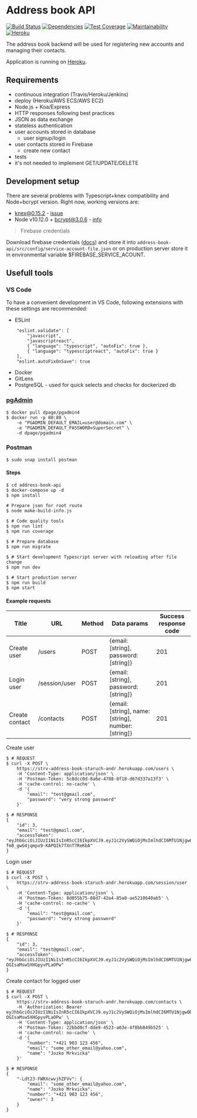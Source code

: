 # Address book API

[![Build Status](https://travis-ci.com/astaruch/address-book-api.svg?branch=master)](https://travis-ci.com/astaruch/address-book-api)
[![Dependencies](https://david-dm.org/astaruch/address-book-api.svg)](https://david-dm.org/astaruch/address-book-api.svg)
[![Test Coverage](https://api.codeclimate.com/v1/badges/ad6d3d3df924190db2cf/test_coverage)](https://codeclimate.com/github/astaruch/address-book-api/test_coverage)
[![Maintainability](https://api.codeclimate.com/v1/badges/ad6d3d3df924190db2cf/maintainability)](https://codeclimate.com/github/astaruch/address-book-api/maintainability)
[![Heroku](https://heroku-badge.herokuapp.com/?app=strv-address-book-staruch-andr)](https://strv-address-book-staruch-andr.herokuapp.com/)


The address book backend will be used for registering new accounts and managing their contacts.

Application is running on [Heroku](https://strv-address-book-staruch-andr.herokuapp.com/).

## Requirements

- continuous integration (Travis/Heroku/Jenkins)
- deploy (Heroku/AWS ECS/AWS EC2)
- Node.js + Koa/Express
- HTTP responses following best practices
- JSON as data exchange
- stateless authentication
- user accounts stored in database
    - user signup/login
- user contacts stored in Firebase
    - create new contact
- tests
- it's not needed to implement GET/UPDATE/DELETE

## Development setup

There are several problems with Typescript+knex compatibility and Node+bcrypt version. Right now, working versions are:
- knex@0.15.2 - [issue](https://github.com/tgriesser/knex/issues/2998)
- Node v10.12.0 + bcrypt@3.0.6 - [info](https://stackoverflow.com/questions/46384591/node-was-compiled-against-a-different-node-js-version-using-node-module-versio)

> Firebase credentials

Download firebase credentials ([docs](https://firebase.google.com/docs/admin/setup?authuser=0#initialize_the_sdk)) and store it into `address-book-api/src/config/service-account-file.json` or on production server store it in environmental variable $FIREBASE_SERVICE_ACOUNT.

## Usefull tools

### VS Code

To have a convenient development in VS Code, following extensions with these settings are recommended:
- ESLint

```
    "eslint.validate": [
        "javascript",
        "javascriptreact",
        { "language": "typescript", "autoFix": true },
        { "language": "typescriptreact", "autoFix": true }
    ],
    "eslint.autoFixOnSave": true
```
- Docker 
- GitLens
- PostgreSQL - used for quick selects and checks for dockerized db

### [pgAdmin](https://www.pgadmin.org/docs/pgadmin4/latest/container_deployment.html)
```
$ docker pull dpage/pgadmin4
$ docker run -p 80:80 \
    -e "PGADMIN_DEFAULT_EMAIL=user@domain.com" \
    -e "PGADMIN_DEFAULT_PASSWORD=SuperSecret" \
    -d dpage/pgadmin4
```

### Postman

```
$ sudo snap install postman
```


#### Steps

    $ cd address-book-api
    $ docker-compose up -d
    $ npm install

    # Prepare json for root route
    $ node make-build-info.js

    $ # Code quality tools
    $ npm run lint
    $ npm run coverage

    $ # Prepare database
    $ npm run migrate

    $ # Start development Typescript server with reloading after file change
    $ npm run dev

    $ # Start production server
    $ npm run build
    $ npm start


#### Example requests

|  Title | URL   | Method   | Data params  | Success response code |
|---|---|---|---|---|
| Create user  |  /users |  POST |  {email: [string], password: [string]} |  201 |
| Login user  |  /session/user | POST  | {email: [string], password: [string]}  | 201  |
| Create contact   |  /contacts | POST   | {email: [string], name: [string], number: [string]}  | 201  |
Create user



    $ # REQUEST
    $ curl -X POST \
        https://strv-address-book-staruch-andr.herokuapp.com/users \
        -H 'Content-Type: application/json' \
        -H 'Postman-Token: 5c8dcc0d-8a6e-4788-8f18-d67d337a13f3' \
        -H 'cache-control: no-cache' \
        -d '{
            "email": "test@gmail.com",
            "password": "very strong password"
        }'

    $ # RESPONSE
    {
        "id": 3,
        "email": "test@gmail.com",
        "accessToken": "eyJhbGciOiJIUzI1NiIsInR5cCI6IkpXVCJ9.eyJ1c2VySWQiOjMsImlhdCI6MTU1NjgwODYyNCwiZXhwIjoxNTU2ODEyMjI0LCJpc3MiOiJjb20uaGVyb2t1YXBwLnN0cnYtYWRkcmVzcy1ib29rLXN0YXJ1Y2gtYW5kci5wcm9kdWN0aW9uIn0.GjC8dq6s6Q-fm0_gwG4jqmpx9-KAPQIk7fXnT7ReKbA"
    }

Login user

    $ # REQUEST
    $ curl -X POST \
        https://strv-address-book-staruch-andr.herokuapp.com/session/user \
        -H 'Content-Type: application/json' \
        -H 'Postman-Token: 8d055b75-88d7-42e4-85a0-ae5210640ab5' \
        -H 'cache-control: no-cache' \
        -d '{
            "email": "test@gmail.com",
            "password": "very strong password"
        }'

    $ # RESPONSE
    {
        "id": 3,
        "email": "test@gmail.com",
        "accessToken": "eyJhbGciOiJIUzI1NiIsInR5cCI6IkpXVCJ9.eyJ1c2VySWQiOjMsImlhdCI6MTU1NjgwODg5MiwiZXhwIjoxNTU2ODEyNDkyLCJpc3MiOiJjb20uaGVyb2t1YXBwLnN0cnYtYWRkcmVzcy1ib29rLXN0YXJ1Y2gtYW5kci5wcm9kdWN0aW9uIn0.YHm2xGLXeIThD0MXMcMJy-OGIsaMsw5XHGpyvPLaOPw"
    }

Create contact for logged user

    $ # REQUEST
    $ curl -X POST \
        https://strv-address-book-staruch-andr.herokuapp.com/contacts \
        -H 'Authorization: Bearer eyJhbGciOiJIUzI1NiIsInR5cCI6IkpXVCJ9.eyJ1c2VySWQiOjMsImlhdCI6MTU1NjgwODg5MiwiZXhwIjoxNTU2ODEyNDkyLCJpc3MiOiJjb20uaGVyb2t1YXBwLnN0cnYtYWRkcmVzcy1ib29rLXN0YXJ1Y2gtYW5kci5wcm9kdWN0aW9uIn0.YHm2xGLXeIThD0MXMcMJy-OGIsaMsw5XHGpyvPLaOPw' \
        -H 'Content-Type: application/json' \
        -H 'Postman-Token: 22bbd0cf-dde9-4523-a03e-4f8bb849b525' \
        -H 'cache-control: no-cache' \
        -d '{
            "number": "+421 903 123 456",
            "email": "some_other_email@yahoo.com",
            "name": "Jozko Mrkvicka"
        }'

    $ # RESPONSE
    {
        "-Ldt23-FWRXcwvjhZFVv": {
            "email": "some_other_email@yahoo.com",
            "name": "Jozko Mrkvicka",
            "number": "+421 903 123 456",
            "owner": 3
        }
    }
